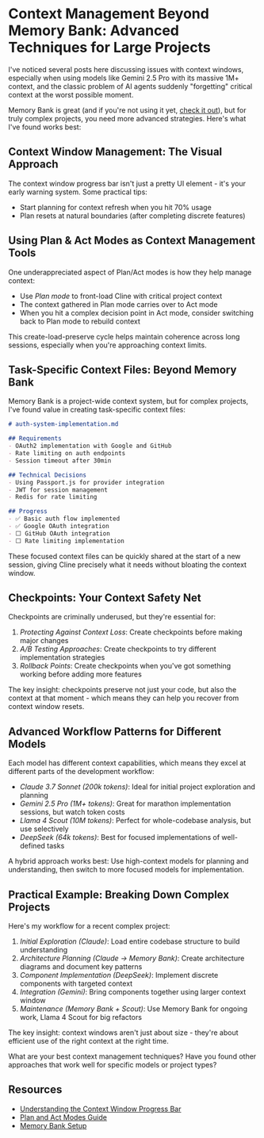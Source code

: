 # Context Management Beyond Memory Bank: Advanced Techniques for Large Projects

I've noticed several posts here discussing issues with context windows, especially when using models like Gemini 2.5 Pro with its massive 1M+ context, and the classic problem of AI agents suddenly "forgetting" critical context at the worst possible moment.

Memory Bank is great (and if you're not using it yet, [check it out](https://docs.cline.bot/improving-your-prompting-skills/custom-instructions-library/cline-memory-bank)), but for truly complex projects, you need more advanced strategies. Here's what I've found works best:

## Context Window Management: The Visual Approach

The context window progress bar isn't just a pretty UI element - it's your early warning system. Some practical tips:

* Start planning for context refresh when you hit 70% usage
* Plan resets at natural boundaries (after completing discrete features)

## Using Plan & Act Modes as Context Management Tools

One underappreciated aspect of Plan/Act modes is how they help manage context:

* Use *Plan mode* to front-load Cline with critical project context
* The context gathered in Plan mode carries over to Act mode
* When you hit a complex decision point in Act mode, consider switching back to Plan mode to rebuild context

This create-load-preserve cycle helps maintain coherence across long sessions, especially when you're approaching context limits.

## Task-Specific Context Files: Beyond Memory Bank

Memory Bank is a project-wide context system, but for complex projects, I've found value in creating task-specific context files:

```markdown
# auth-system-implementation.md

## Requirements
- OAuth2 implementation with Google and GitHub
- Rate limiting on auth endpoints
- Session timeout after 30min

## Technical Decisions
- Using Passport.js for provider integration
- JWT for session management
- Redis for rate limiting

## Progress
- ✅ Basic auth flow implemented
- ✅ Google OAuth integration
- ⬜ GitHub OAuth integration
- ⬜ Rate limiting implementation
```

These focused context files can be quickly shared at the start of a new session, giving Cline precisely what it needs without bloating the context window.

## Checkpoints: Your Context Safety Net

Checkpoints are criminally underused, but they're essential for:

1. *Protecting Against Context Loss*: Create checkpoints before making major changes
2. *A/B Testing Approaches*: Create checkpoints to try different implementation strategies
3. *Rollback Points*: Create checkpoints when you've got something working before adding more features

The key insight: checkpoints preserve not just your code, but also the context at that moment - which means they can help you recover from context window resets.

## Advanced Workflow Patterns for Different Models

Each model has different context capabilities, which means they excel at different parts of the development workflow:

* *Claude 3.7 Sonnet (200k tokens)*: Ideal for initial project exploration and planning
* *Gemini 2.5 Pro (1M+ tokens)*: Great for marathon implementation sessions, but watch token costs
* *Llama 4 Scout (10M tokens)*: Perfect for whole-codebase analysis, but use selectively
* *DeepSeek (64k tokens)*: Best for focused implementations of well-defined tasks

A hybrid approach works best: Use high-context models for planning and understanding, then switch to more focused models for implementation.

## Practical Example: Breaking Down Complex Projects

Here's my workflow for a recent complex project:

1. *Initial Exploration (Claude)*: Load entire codebase structure to build understanding
2. *Architecture Planning (Claude → Memory Bank)*: Create architecture diagrams and document key patterns
3. *Component Implementation (DeepSeek)*: Implement discrete components with targeted context
4. *Integration (Gemini)*: Bring components together using larger context window
5. *Maintenance (Memory Bank + Scout)*: Use Memory Bank for ongoing work, Llama 4 Scout for big refactors

The key insight: context windows aren't just about size - they're about efficient use of the right context at the right time.

What are your best context management techniques? Have you found other approaches that work well for specific models or project types?

## Resources
- [Understanding the Context Window Progress Bar](https://cline.bot/blog/understanding-the-new-context-window-progress-bar-in-cline)
- [Plan and Act Modes Guide](https://docs.cline.bot/exploring-clines-tools/plan-and-act-modes-a-guide-to-effective-ai-development)
- [Memory Bank Setup](https://docs.cline.bot/improving-your-prompting-skills/custom-instructions-library/cline-memory-bank)
